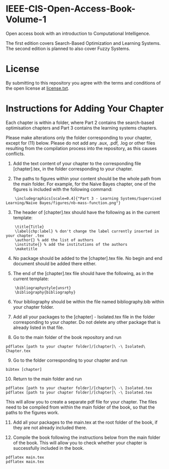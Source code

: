 # IEEE-CIS-Open-Access-Book-Volume-1
Open access book with an introduction to Computational Intelligence.

The first edition covers Search-Based Optimization and Learning Systems. The second edition is planned to also cover Fuzzy Systems.

# License

By submitting to this repository you agree with the terms and conditions of the open license at [license.txt](license.txt).

# Instructions for Adding Your Chapter

Each chapter is within a folder, where Part 2 contains the search-based optimisation chapters and Part 3 contains the learning systems chapters.

Please make alterations only the folder corresponding to your chapter, except for (11) below. Please do not add any .aux, .pdf, .log or other files resulting from the compilation process into the repository, as this causes conflicts. 

1. Add the text content of your chapter to the corresponding file [chapter].tex, in the folder corresponding to your chapter.

2. The paths to figures within your content should be the whole path from the main folder. For example, for the Naive Bayes chapter, one of the figures is included with the following command:

```
	\includegraphics[scale=0.4]{"Part 3 - Learning Systems/Supervised Learning/Naive Bayes/figures/nb-mass-function.png"} 
```

3. The header of [chapter].tex should have the following as in the current template:

```    
	\title{Title}
	\label{chp:label} % don't change the label currently inserted in your chapter .tex
	\author{} % add the list of authors
	\institute{} % add the institutions of the authors
	\maketitle
```

4. No package should be added to the [chapter].tex file. No begin and end document should be added there either.

5. The end of the [chapter].tex file should have the following, as in the current template:

```
	\bibliographystyle{unsrt}
	\bibliography{bibliography}
```

6. Your bibliography should be within the file named bibliography.bib within your chapter folder.

7. Add all your packages to the [chapter] - Isolated.tex file in the folder corresponding to your chapter. Do not delete any other package that is already listed in that file.

8. Go to the main folder of the book repository and run

```
pdflatex [path to your chapter folder]/[chapter]\ -\ Isolated\ Chapter.tex
```

9. Go to the folder corresponding to your chapter and run 

```
bibtex [chapter]
```

10. Return to the main folder and run

```
pdflatex [path to your chapter folder]/[chapter]\ -\ Isolated.tex 
pdflatex [path to your chapter folder]/[chapter]\ -\ Isolated.tex 
```

This will allow you to create a separate pdf file for your chapter. The files need to be compiled from within the main folder of the book, so that the paths to the figures work.

11. Add all your packages to the main.tex at the root folder of the book, if they are not already included there.

12. Compile the book following the instructions below from the main folder of the book. This will allow you to check whether your chapter is successfully included in the book.

```
pdflatex main.tex
pdflatex main.tex
```
